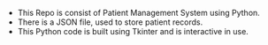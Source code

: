 * This Repo is consist of Patient Management System using Python.
* There is a JSON file, used to store patient records.
* This Python code is built using Tkinter and is interactive in use.
